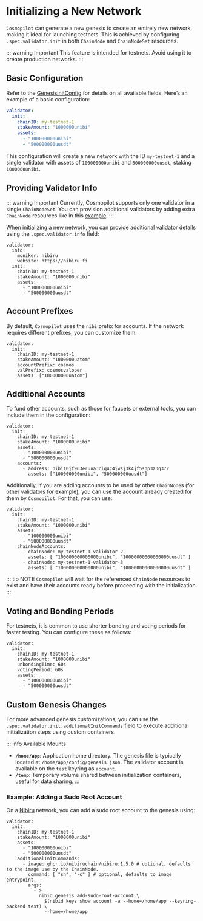 # Initializing a New Network

`Cosmopilot` can generate a new genesis to create an entirely new network, making it ideal for launching testnets. This is achieved by configuring `.spec.validator.init` in both `ChainNode` and `ChainNodeSet` resources.

::: warning Important
This feature is intended for testnets. Avoid using it to create production networks.
:::

## Basic Configuration

Refer to the [GenesisInitConfig](/03-reference/crds/crds#genesisinitconfig) for details on all available fields. Here’s an example of a basic configuration:

```yaml
validator:
  init:
    chainID: my-testnet-1
    stakeAmount: "1000000unibi"
    assets:
      - "100000000unibi"
      - "500000000uusdt"
```

This configuration will create a new network with the ID `my-testnet-1` and a single validator with assets of `100000000unibi` and `500000000uusdt`, staking `1000000unibi`.


## Providing Validator Info

::: warning Important
Currently, Cosmopilot supports only one validator in a single `ChainNodeSet`. You can provision additional validators by adding extra `ChainNode` resources like in this [example](/04-examples/cosmos/multi-validator-devnet).
:::

When initializing a new network, you can provide additional validator details using the `.spec.validator.info` field:

```yaml{2-4}
validator:
  info:
    moniker: nibiru
    website: https://nibiru.fi
  init:
    chainID: my-testnet-1
    stakeAmount: "1000000unibi"
    assets:
      - "100000000unibi"
      - "500000000uusdt"
```

## Account Prefixes

By default, `Cosmopilot` uses the `nibi` prefix for accounts. If the network requires different prefixes, you can customize them:

```yaml{5-6}
validator:
  init:
    chainID: my-testnet-1
    stakeAmount: "1000000uatom"
    accountPrefix: cosmos
    valPrefix: cosmosvaloper
    assets: ["100000000uatom"]
```

## Additional Accounts

To fund other accounts, such as those for faucets or external tools, you can include them in the configuration:

```yaml{8-10}
validator:
  init:
    chainID: my-testnet-1
    stakeAmount: "1000000unibi"
    assets:
      - "100000000unibi"
      - "500000000uusdt"
    accounts:
      - address: nibi10jf963eruna3clq4c4jwsj3k4jf5snp3z3q372
        assets: ["100000000unibi", "500000000uusdt"]
```

Additionally, if you are adding accounts to be used by other `ChainNode`s (for other validators for example), you can use the account already created for them by `Cosmopilot`. For that, you can use:

```yaml{8-12}
validator:
  init:
    chainID: my-testnet-1
    stakeAmount: "1000000unibi"
    assets:
      - "100000000unibi"
      - "500000000uusdt"
    chainNodeAccounts:
      - chainNode: my-testnet-1-validator-2
        assets: [ "100000000000000unibi", "10000000000000000uusdt" ]
      - chainNode: my-testnet-1-validator-3
        assets: [ "100000000000000unibi", "10000000000000000uusdt" ]
```

::: tip NOTE
`Cosmopilot` will wait for the referenced `ChainNode` resources to exist and have their accounts ready before proceeding with the initialization.
:::

## Voting and Bonding Periods

For testnets, it is common to use shorter bonding and voting periods for faster testing. You can configure these as follows:

```yaml{5,6}
validator:
  init:
    chainID: my-testnet-1
    stakeAmount: "1000000unibi"
    unbondingTime: 60s
    votingPeriod: 60s
    assets:
      - "100000000unibi"
      - "500000000uusdt"
```

## Custom Genesis Changes

For more advanced genesis customizations, you can use the `.spec.validator.init.additionalInitCommands` field to execute additional initialization steps using custom containers.

::: info Available Mounts
- **`/home/app`**: Application home directory. The genesis file is typically located at `/home/app/config/genesis.json`. The validator account is available on the `test` keyring as `account`.
- **`/temp`**: Temporary volume shared between initialization containers, useful for data sharing.
:::

### Example: Adding a Sudo Root Account

On a [Nibiru](https://nibiru.fi) network, you can add a sudo root account to the genesis using:

```yaml{8-15}
validator:
  init:
    chainID: my-testnet-1
    stakeAmount: "1000000unibi"
    assets:
      - "100000000unibi"
      - "500000000uusdt"
    additionalInitCommands:
      - image: ghcr.io/nibiruchain/nibiru:1.5.0 # optional, defaults to the image use by the ChainNode.
        command: [ "sh", "-c" ] # optional, defaults to image entrypoint.
        args:
          - >
            nibid genesis add-sudo-root-account \
              $(nibid keys show account -a --home=/home/app --keyring-backend test) \
              --home=/home/app
```